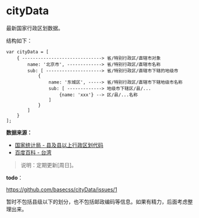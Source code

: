 cityData
========

最新国家行政区划数据。

结构如下：

	var cityData = [
		{ ------------------------------> 省/特别行政区/直辖市对象
			name: '北京市', -------------> 省/特别行政区/直辖市名称
			sub: [ ---------------------> 省/特别行政区/直辖市下辖的地级市
				{
					name: '东城区', -----> 省/特别行政区/直辖市下辖地级市名称
					sub: [ -------------> 地级市下辖区/县/...
						{name: 'xxx'} --> 区/县/...名称
					]
				}
			]
		}
	];

**数据来源：**

- [国家统计局 - 县及县以上行政区划代码](http://www.stats.gov.cn/tjsj/)
- [百度百科 - 台湾](http://baike.baidu.com/view/2200.htm?fr=wordsearch#5)

> 说明：定期更新[周日]。

**todo**：

https://github.com/basecss/cityData/issues/1

暂时不包括县级以下的划分，也不包括邮政编码等信息。如果有精力，后面考虑整理出来。